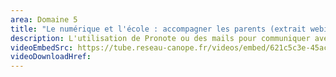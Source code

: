 ```yaml
---
area: Domaine 5
title: "Le numérique et l'école : accompagner les parents (extrait webinaire)"
description: L'utilisation de Pronote ou des mails pour communiquer avec les parents et mettre en place un suivi de la scolarité est une pratique généralisée. Elle occulte toutefois les parents qui ne sont pas à l'aise avec le numérique. Dès lors, les établissements scolaires se doivent d'accompagner tous les parents. Mais comment ? Avec Nathalie Couégnas, la Trousse à Projets, responsable du volet parentalité et numérique du dispositif Territoires numériques éducatifs.Extrait du webinaire « Le numérique pour renforcer la relation Écoles-famille »."
videoEmbedSrc: https://tube.reseau-canope.fr/videos/embed/621c5c3e-45ac-45ac-a757-47fb545d9824
videoDownloadHref:
---
```


